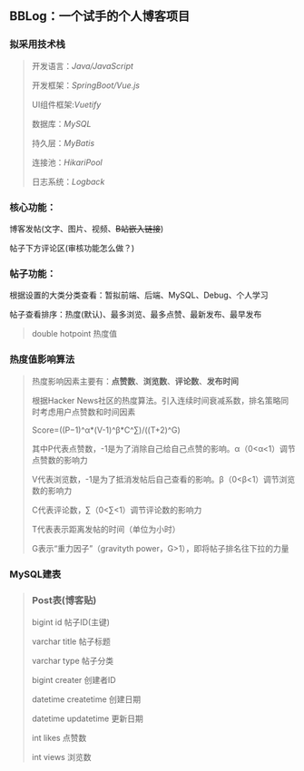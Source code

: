 ## BBLog：一个试手的个人博客项目
### 拟采用技术栈
> 开发语言：*Java/JavaScript*
> 
> 开发框架：*SpringBoot/Vue.js*
> 
> UI组件框架:*Vuetify*
> 
> 数据库：*MySQL*
> 
> 持久层：*MyBatis*
> 
> 连接池：*HikariPool*
> 
> 日志系统：*Logback* 

### 核心功能：
博客发帖(文字、图片、视频、~~B站嵌入链接~~)

帖子下方评论区(审核功能怎么做？)

### 帖子功能：
根据设置的大类分类查看：暂拟前端、后端、MySQL、Debug、个人学习

帖子查看排序：热度(默认)、最多浏览、最多点赞、最新发布、最早发布
> double hotpoint 热度值

### 热度值影响算法
> 热度影响因素主要有：__点赞数__、__浏览数__、__评论数__、__发布时间__
> 
> 根据Hacker News社区的热度算法。引入连续时间衰减系数，排名策略同时考虑用户点赞数和时间因素
> 
> Score=((P−1)^α*(V-1)^β*C^∑)/((T+2)^G)
> 
> 其中P代表点赞数，-1是为了消除自己给自己点赞的影响。α（0<α<1）调节点赞数的影响力
>
> V代表浏览数，-1是为了抵消发帖后自己查看的影响。β（0<β<1）调节浏览数的影响力
> 
> C代表评论数，∑（0<∑<1）调节评论数的影响力
> 
>T代表表示距离发帖的时间（单位为小时）
> 
> G表示“重力因子”（gravityth power，G>1），即将帖子排名往下拉的力量

### MySQL建表
> ### Post表(博客贴)
> bigint id 帖子ID(主键)
>
> varchar title 帖子标题
>
> varchar type 帖子分类
>
> bigint creater 创建者ID
>
> datetime createtime 创建日期
>
> datetime updatetime 更新日期
>
> int likes 点赞数
>
> int views 浏览数
> 




